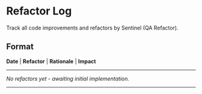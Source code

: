 # Refactor Log

Track all code improvements and refactors by Sentinel (QA Refactor).

## Format
**Date** | **Refactor** | **Rationale** | **Impact**

---

_No refactors yet - awaiting initial implementation._

---
